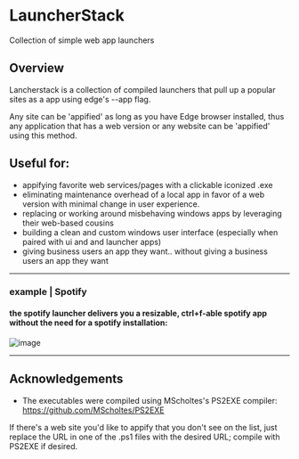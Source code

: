# LauncherStack
Collection of simple web app launchers 

## Overview

Lancherstack is a collection of compiled launchers that pull up a popular sites as a app using edge's --app flag.  
 
Any site can be 'appified' as long as you have Edge browser installed,
 thus any application that has a web version or any website can be 'appified' using this method.
 
## Useful for:
- appifying favorite web services/pages with a clickable iconized .exe
- eliminating maintenance overhead of a local app in favor of a web version with minimal change in user experience. 
- replacing or working around misbehaving windows apps by leveraging their web-based cousins
- building a clean and custom windows user interface (especially when paired with ui and and launcher apps)
- giving business users an app they want.. without giving a business users an app they want 

__________________

### example | Spotify 
#### the spotify launcher delivers you a resizable, ctrl+f-able spotify app without the need for a spotify installation:

![image](https://user-images.githubusercontent.com/43890114/142438545-d08e169f-3d4a-48ee-92db-bdbf6bcd03a9.png)



__________________

## Acknowledgements

- The executables were compiled using MScholtes's PS2EXE compiler: https://github.com/MScholtes/PS2EXE

If there's a web site you'd like to appify that you don't see on the list, just replace the URL in one of the .ps1 files with the desired URL; compile with PS2EXE if desired.  
